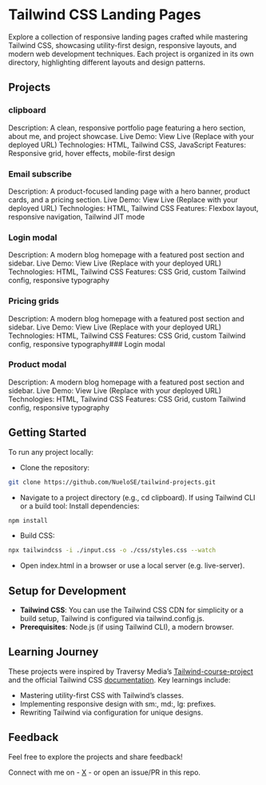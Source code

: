 # Tailwind CSS Landing Pages

Explore a collection of responsive landing pages crafted while mastering Tailwind CSS, showcasing utility-first design, responsive layouts, and modern web development techniques. Each project is organized in its own directory, highlighting different layouts and design patterns.

## Projects

### clipboard

Description: A clean, responsive portfolio page featuring a hero section, about me, and project showcase.
Live Demo: View Live (Replace with your deployed URL)
Technologies: HTML, Tailwind CSS, JavaScript
Features: Responsive grid, hover effects, mobile-first design

### Email subscribe

Description: A product-focused landing page with a hero banner, product cards, and a pricing section.
Live Demo: View Live (Replace with your deployed URL)
Technologies: HTML, Tailwind CSS
Features: Flexbox layout, responsive navigation, Tailwind JIT mode

### Login modal

Description: A modern blog homepage with a featured post section and sidebar.
Live Demo: View Live (Replace with your deployed URL)
Technologies: HTML, Tailwind CSS
Features: CSS Grid, custom Tailwind config, responsive typography

### Pricing grids

Description: A modern blog homepage with a featured post section and sidebar.
Live Demo: View Live (Replace with your deployed URL)
Technologies: HTML, Tailwind CSS
Features: CSS Grid, custom Tailwind config, responsive typography### Login modal

### Product modal

Description: A modern blog homepage with a featured post section and sidebar.
Live Demo: View Live (Replace with your deployed URL)
Technologies: HTML, Tailwind CSS
Features: CSS Grid, custom Tailwind config, responsive typography

## Getting Started

To run any project locally:

- Clone the repository:

```bash
git clone https://github.com/NueloSE/tailwind-projects.git
```

- Navigate to a project directory (e.g., cd clipboard).
  If using Tailwind CLI or a build tool:
  Install dependencies:

```bash
npm install
```

- Build CSS:

```bash
npx tailwindcss -i ./input.css -o ./css/styles.css --watch
```

- Open index.html in a browser or use a local server (e.g. live-server).

## Setup for Development

- **Tailwind CSS**: You can use the Tailwind CSS CDN for simplicity or a build setup, Tailwind is configured via tailwind.config.js.
- **Prerequisites**: Node.js (if using Tailwind CLI), a modern browser.

## Learning Journey

These projects were inspired by Traversy Media’s [Tailwind-course-project](https://github.com/bradtraversy/tailwind-course-projects) and the official Tailwind CSS [documentation](https://tailwindcss.com/). Key learnings include:

- Mastering utility-first CSS with Tailwind’s classes.
- Implementing responsive design with sm:, md:, lg: prefixes.
- Rewriting Tailwind via configuration for unique designs.

## Feedback

Feel free to explore the projects and share feedback!

Connect with me on - [X](https://x.com/isNuelo) - or open an issue/PR in this repo.
